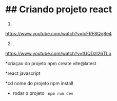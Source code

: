 # ## Criando projeto react
1.
https://www.youtube.com/watch?v=IcFRF8Qg8e4

2.
https://www.youtube.com/watch?v=tUQDzI26TLo

*criaçao do projeto
npm create vite@latest

*react
javascript

*cd nome do projeto
npm install

* rodar o projeto
`` 
npm run dev
``